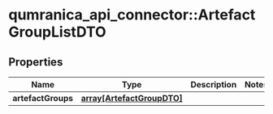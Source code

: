 # qumranica_api_connector::ArtefactGroupListDTO

## Properties
Name | Type | Description | Notes
------------ | ------------- | ------------- | -------------
**artefactGroups** | [**array[ArtefactGroupDTO]**](ArtefactGroupDTO.md) |  | 


